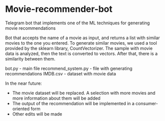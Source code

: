# Movie-recommender-bot
Telegram bot that implements one of the ML techniques for generating movie recommendations

Bot that accepts the name of a movie as input, and returns a list with similar movies to the one you entered. To generate similar movies, we used a tool provided by the sklearn library, CountVectorizer. The sample with movie data is analyzed, then the text is converted to vectors. After that, there is a similarity between them.


bot.py - main file
recommend_system.py - file with generating recommendations
IMDB.csv - dataset with movie data

In the near future:
- The movie dataset will be replaced. A selection with more movies and more information about them will be added
- The output of the recommendation will be implemented in a consumer-oriented form
- Other edits will be made
